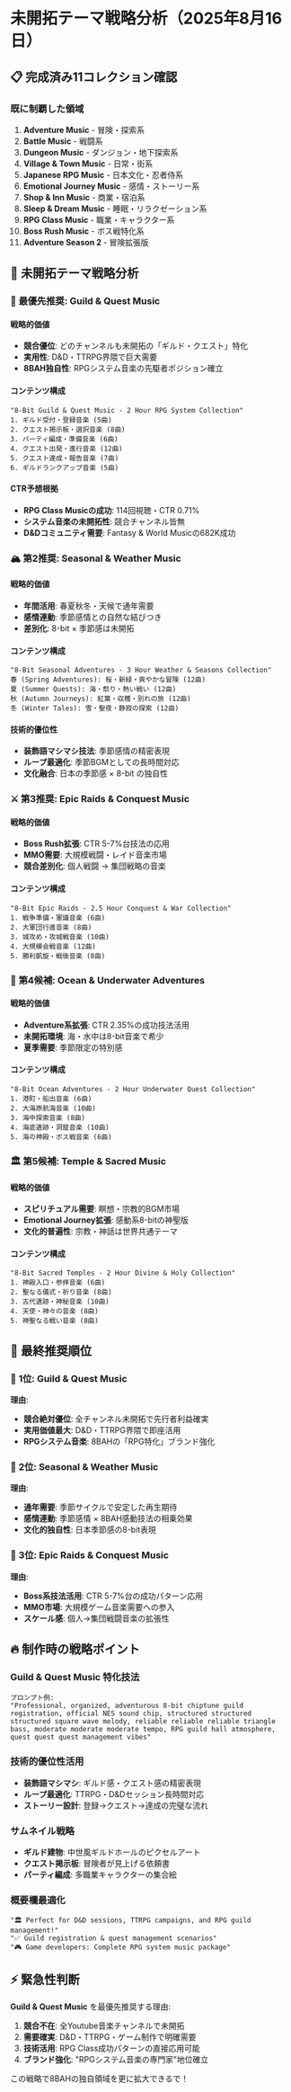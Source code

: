 # 未開拓テーマ戦略分析（2025年8月16日）

## 📋 完成済み11コレクション確認

### 既に制覇した領域
1. **Adventure Music** - 冒険・探索系
2. **Battle Music** - 戦闘系
3. **Dungeon Music** - ダンジョン・地下探索系
4. **Village & Town Music** - 日常・街系
5. **Japanese RPG Music** - 日本文化・忍者侍系
6. **Emotional Journey Music** - 感情・ストーリー系
7. **Shop & Inn Music** - 商業・宿泊系
8. **Sleep & Dream Music** - 睡眠・リラクゼーション系
9. **RPG Class Music** - 職業・キャラクター系
10. **Boss Rush Music** - ボス戦特化系
11. **Adventure Season 2** - 冒険拡張版

## 🎯 未開拓テーマ戦略分析

### 🌟 **最優先推奨: Guild & Quest Music**

#### 戦略的価値
- **競合優位**: どのチャンネルも未開拓の「ギルド・クエスト」特化
- **実用性**: D&D・TTRPG界隈で巨大需要
- **8BAH独自性**: RPGシステム音楽の先駆者ポジション確立

#### コンテンツ構成
```
"8-Bit Guild & Quest Music - 2 Hour RPG System Collection"
1. ギルド受付・登録音楽 (5曲)
2. クエスト掲示板・選択音楽 (8曲)
3. パーティ編成・準備音楽 (6曲)
4. クエスト出発・進行音楽 (12曲)
5. クエスト達成・報告音楽 (7曲)
6. ギルドランクアップ音楽 (5曲)
```

#### CTR予想根拠
- **RPG Class Musicの成功**: 114回視聴・CTR 0.71%
- **システム音楽の未開拓性**: 競合チャンネル皆無
- **D&Dコミュニティ需要**: Fantasy & World Musicの682K成功

### 🏔️ **第2推奨: Seasonal & Weather Music**

#### 戦略的価値  
- **年間活用**: 春夏秋冬・天候で通年需要
- **感情連動**: 季節感情との自然な結びつき
- **差別化**: 8-bit × 季節感は未開拓

#### コンテンツ構成
```
"8-Bit Seasonal Adventures - 3 Hour Weather & Seasons Collection"
春 (Spring Adventures): 桜・新緑・爽やかな冒険 (12曲)
夏 (Summer Quests): 海・祭り・熱い戦い (12曲)  
秋 (Autumn Journeys): 紅葉・収穫・別れの旅 (12曲)
冬 (Winter Tales): 雪・聖夜・静寂の探索 (12曲)
```

#### 技術的優位性
- **装飾語マシマシ技法**: 季節感情の精密表現
- **ループ最適化**: 季節BGMとしての長時間対応
- **文化融合**: 日本の季節感 × 8-bit の独自性

### ⚔️ **第3推奨: Epic Raids & Conquest Music**

#### 戦略的価値
- **Boss Rush拡張**: CTR 5-7%台技法の応用
- **MMO需要**: 大規模戦闘・レイド音楽市場
- **競合差別化**: 個人戦闘 → 集団戦略の音楽

#### コンテンツ構成
```
"8-Bit Epic Raids - 2.5 Hour Conquest & War Collection"
1. 戦争準備・軍議音楽 (6曲)
2. 大軍団行進音楽 (8曲)
3. 城攻め・攻城戦音楽 (10曲)
4. 大規模会戦音楽 (12曲)
5. 勝利凱旋・戦後音楽 (8曲)
```

### 🌊 **第4候補: Ocean & Underwater Adventures**

#### 戦略的価値
- **Adventure系拡張**: CTR 2.35%の成功技法活用
- **未開拓環境**: 海・水中は8-bit音楽で希少
- **夏季需要**: 季節限定の特別感

#### コンテンツ構成
```
"8-Bit Ocean Adventures - 2 Hour Underwater Quest Collection"
1. 港町・船出音楽 (6曲)
2. 大海原航海音楽 (10曲)
3. 海中探索音楽 (8曲)
4. 海底遺跡・洞窟音楽 (10曲)
5. 海の神殿・ボス戦音楽 (6曲)
```

### 🏛️ **第5候補: Temple & Sacred Music**

#### 戦略的価値
- **スピリチュアル需要**: 瞑想・宗教的BGM市場
- **Emotional Journey拡張**: 感動系8-bitの神聖版
- **文化的普遍性**: 宗教・神話は世界共通テーマ

#### コンテンツ構成
```
"8-Bit Sacred Temples - 2 Hour Divine & Holy Collection"
1. 神殿入口・参拝音楽 (6曲)
2. 聖なる儀式・祈り音楽 (8曲)
3. 古代遺跡・神秘音楽 (10曲)
4. 天使・神々の音楽 (8曲)
5. 神聖なる戦い音楽 (8曲)
```

## 🎯 最終推奨順位

### 🥇 **1位: Guild & Quest Music**
**理由**:
- **競合絶対優位**: 全チャンネル未開拓で先行者利益確実
- **実用価値最大**: D&D・TTRPG界隈で即座活用
- **RPGシステム音楽**: 8BAHの「RPG特化」ブランド強化

### 🥈 **2位: Seasonal & Weather Music**  
**理由**:
- **通年需要**: 季節サイクルで安定した再生期待
- **感情連動**: 季節感情 × 8BAH感動技法の相乗効果
- **文化的独自性**: 日本季節感の8-bit表現

### 🥉 **3位: Epic Raids & Conquest Music**
**理由**:
- **Boss系技法活用**: CTR 5-7%台の成功パターン応用
- **MMO市場**: 大規模ゲーム音楽需要への参入
- **スケール感**: 個人→集団戦闘音楽の拡張性

## 🔥 制作時の戦略ポイント

### Guild & Quest Music 特化技法
```
プロンプト例:
"Professional, organized, adventurous 8-bit chiptune guild registration, official NES sound chip, structured structured structured square wave melody, reliable reliable reliable triangle bass, moderate moderate moderate tempo, RPG guild hall atmosphere, quest quest quest management vibes"
```

### 技術的優位性活用
- **装飾語マシマシ**: ギルド感・クエスト感の精密表現
- **ループ最適化**: TTRPG・D&Dセッション長時間対応
- **ストーリー設計**: 登録→クエスト→達成の完璧な流れ

### サムネイル戦略
- **ギルド建物**: 中世風ギルドホールのピクセルアート
- **クエスト掲示板**: 冒険者が見上げる依頼書
- **パーティ編成**: 多職業キャラクターの集合絵

### 概要欄最適化
```
"🏛️ Perfect for D&D sessions, TTRPG campaigns, and RPG guild management!"
"✅ Guild registration & quest management scenarios"
"🎮 Game developers: Complete RPG system music package"
```

## ⚡ 緊急性判断

**Guild & Quest Music** を最優先推奨する理由:
1. **競合不在**: 全Youtube音楽チャンネルで未開拓
2. **需要確実**: D&D・TTRPG・ゲーム制作で明確需要
3. **技術活用**: RPG Class成功パターンの直接応用可能
4. **ブランド強化**: "RPGシステム音楽の専門家"地位確立

この戦略で8BAHの独自領域を更に拡大できるで！